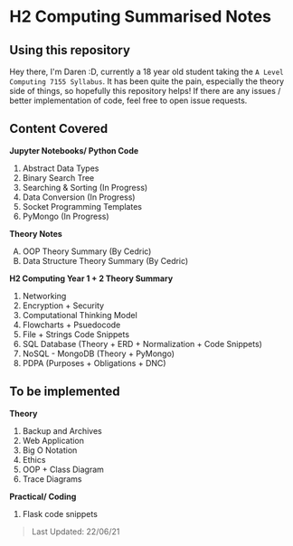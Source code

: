 # H2 Computing Summarised Notes

## Using this repository
Hey there, I'm Daren :D, currently a 18 year old student taking the `A Level Computing 7155 Syllabus`. It has been quite the pain, especially the theory side of things, so hopefully this repository helps! If there are any issues / better implementation of code, feel free to open issue requests.

## Content Covered
**Jupyter Notebooks/ Python Code**
1. Abstract Data Types
2. Binary Search Tree
3. Searching & Sorting (In Progress)
4. Data Conversion (In Progress)
5. Socket Programming Templates
6. PyMongo (In Progress)

**Theory Notes**
<ol type="A">
  <li>OOP Theory Summary (By Cedric)</li>
  <li>Data Structure Theory Summary (By Cedric)</li>
</ol>

**H2 Computing Year 1 + 2 Theory Summary**
1. Networking
2. Encryption + Security
3. Computational Thinking Model
4. Flowcharts + Psuedocode
5. File + Strings Code Snippets
6. SQL Database (Theory + ERD + Normalization + Code Snippets)
7. NoSQL - MongoDB (Theory + PyMongo)
8. PDPA (Purposes + Obligations + DNC)

## To be implemented
**Theory**
1. Backup and Archives
2. Web Application
3. Big O Notation
4. Ethics
5. OOP + Class Diagram
6. Trace Diagrams

**Practical/ Coding**
1. Flask code snippets

> Last Updated: 22/06/21